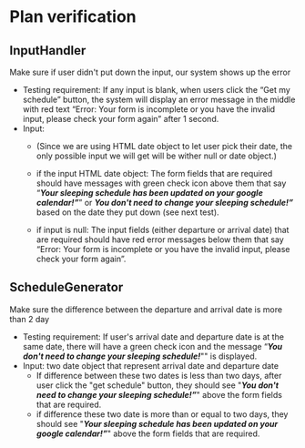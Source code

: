 # Plan verification

## InputHandler
Make sure if user didn't put down the input, our system shows up the error
- Testing requirement: If any input is blank, when users click the “Get my schedule” button, the system will display an error message in the middle with red text “Error: Your form is incomplete or you have the invalid input, please check your form again” after 1 second.
- Input:
    - (Since we are using HTML date object to let user pick their date, the only possible input we will get will be wither null or date object.)

    - if the input HTML date object: The form fields that are required should have messages with green check icon above them that say “***Your sleeping schedule has been updated on your google calendar!”***” or ***You don't need to change your sleeping schedule!”*** based on the date they put down (see next test).

    - if input is null: The input fields (either departure or arrival date) that are required should have red error messages below them that say “Error: Your form is incomplete or you have the invalid input, please check your form again”.

## ScheduleGenerator
Make sure the difference between the departure and arrival date is more than 2 day
- Testing requirement:  If user's arrival date and departure date is at the same date, there will have a green check icon and the message “***You don't need to change your sleeping schedule!***"" is displayed.
- Input: two date object that represent arrival date and departure date  
    - If difference between these two dates is less than two days, after user click the "get schedule" button, they should see "***You don't need to change your sleeping schedule!”***" above the form fields that are required.
    - if difference these two date is more than or equal to two days, they should see "***Your sleeping schedule has been updated on your google calendar!”***" above the form fields that are required.
